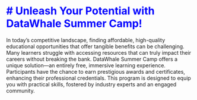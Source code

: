 

# <span style="color: blue;"># Unleash Your Potential with DataWhale Summer Camp!</span>

In today’s competitive landscape, finding affordable, high-quality educational opportunities that offer tangible benefits can be challenging. Many learners struggle with accessing resources that can truly impact their careers without breaking the bank.
DataWhale Summer Camp offers a unique solution—an entirely free, immersive learning experience. Participants have the chance to earn prestigious awards and certificates, enhancing their professional credentials. This program is designed to equip you with practical skills, fostered by industry experts and an engaged community.
